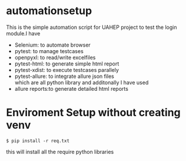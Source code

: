 # automationsetup
This is the simple automation script for UAHEP project to test the login module.I have  
* Selenium: to automate browser  
* pytest: to manage testcases  
* openpyxl: to read/write excelfiles  
* pytest-html: to generate simple html report  
* pytest-xdist: to execute testcases parallely  
* pytest-allure: to integrate allure json files  
which are all python library and additonally I have used
* allure reports:to generate detailed html reports


# Enviroment Setup without creating venv  

```console
$ pip install -r req.txt

```  
this will install all the require python libraries
